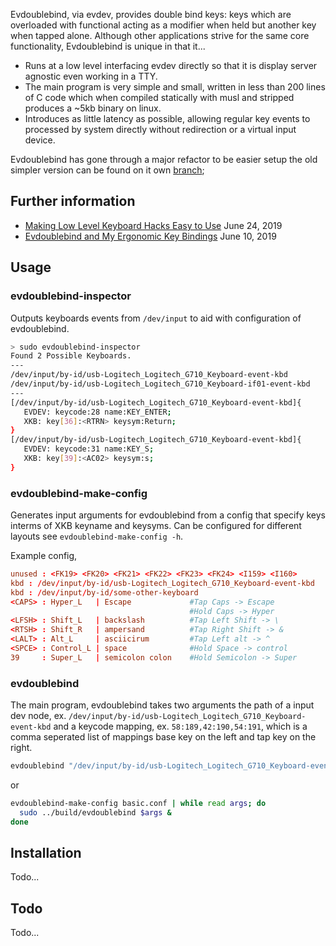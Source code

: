 Evdoublebind, via evdev, provides double bind keys: keys which are overloaded with functional acting as a modifier when held but another key when tapped alone. Although other applications strive for the same core functionality, Evdoublebind is unique in that it...
* Runs at a low level interfacing evdev directly so that it is display server
agnostic even working in a TTY.
* The main program is very simple and small, written in less than 200 lines of C code which when
  compiled statically with musl and stripped produces a ~5kb binary on linux. 
* Introduces as little latency as possible, allowing regular key events to
  processed by system directly without redirection or a virtual input device.

Evdoublebind has gone through a major refactor to be easier setup the old simpler version can be found on it own [branch](https://github.com/exrok/evdoublebind/tree/tiny-over-optimized-version); 

## Further information
- [Making Low Level Keyboard Hacks Easy to Use](https://i64.dev/low-level-keyboards-hacks-easy-to-use/) June 24, 2019
- [Evdoublebind and My Ergonomic Key Bindings](https://i64.dev/evdoublebind-introduction/) June 10, 2019

## Usage

### evdoublebind-inspector
Outputs keyboards events from `/dev/input` to aid with configuration of 
evdoublebind.
```sh
> sudo evdoublebind-inspector 
Found 2 Possible Keyboards.
---
/dev/input/by-id/usb-Logitech_Logitech_G710_Keyboard-event-kbd
/dev/input/by-id/usb-Logitech_Logitech_G710_Keyboard-if01-event-kbd
---
[/dev/input/by-id/usb-Logitech_Logitech_G710_Keyboard-event-kbd]{
   EVDEV: keycode:28 name:KEY_ENTER;
   XKB: key[36]:<RTRN> keysym:Return;
}
[/dev/input/by-id/usb-Logitech_Logitech_G710_Keyboard-event-kbd]{
   EVDEV: keycode:31 name:KEY_S;
   XKB: key[39]:<AC02> keysym:s;
}
```

### evdoublebind-make-config
Generates input arguments for evdoublebind from a config that specify keys
interms of XKB keyname and keysyms. Can be configured for different layouts
see `evdoublebind-make-config -h`.

Example config,
```conf
unused : <FK19> <FK20> <FK21> <FK22> <FK23> <FK24> <I159> <I160>
kbd : /dev/input/by-id/usb-Logitech_Logitech_G710_Keyboard-event-kbd
kbd : /dev/input/by-id/some-other-keyboard
<CAPS> : Hyper_L   | Escape             #Tap Caps -> Escape
                                        #Hold Caps -> Hyper
<LFSH> : Shift_L   | backslash          #Tap Left Shift -> \
<RTSH> : Shift_R   | ampersand          #Tap Right Shift -> &
<LALT> : Alt_L     | asciicirum         #Tap Left alt -> ^
<SPCE> : Control_L | space              #Hold Space -> control
39     : Super_L   | semicolon colon    #Hold Semicolon -> Super
```

### evdoublebind
The main program, evdoublebind takes two arguments the path of a input dev node,
ex. `/dev/input/by-id/usb-Logitech_Logitech_G710_Keyboard-event-kbd` and a
keycode mapping, ex. `58:189,42:190,54:191`, which is a comma seperated list of
mappings base key on the left and tap key on the right.
```sh
evdoublebind "/dev/input/by-id/usb-Logitech_Logitech_G710_Keyboard-event-kbd" "58:189,42:190,54:191"
```
or
```sh
evdoublebind-make-config basic.conf | while read args; do
  sudo ../build/evdoublebind $args &
done
```

## Installation

  Todo...

## Todo
  
  Todo...

